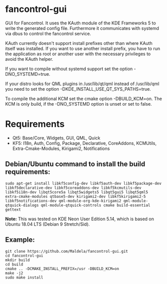 # fancontrol-gui
GUI for Fancontrol.
It uses the KAuth module of the KDE Frameworks 5 to write the generated config file.
Furthermore it communicates with systemd via dbus to control the fancontrol service.

KAuth currently doesn't support install prefixes other than where KAuth itself was installed.
If you want to use another install prefix, you have to run the application as root or another user with the necessary privileges to avoid the KAuth helper.

If you want to compile without systemd support set the option -DNO_SYSTEMD=true.

If your distro looks for QML plugins in /usr/lib/qt/qml instead of /usr/lib/qml you need to set the option -DKDE_INSTALL_USE_QT_SYS_PATHS=true.

To compile the additional KCM set the cmake option -DBUILD_KCM=on.
The KCM is only build, if the -DNO_SYSTEMD option is unset or set to false.

# Requirements
* Qt5: Base/Core, Widgets, GUI, QML, Quick
* KF5: I18n, Auth, Config, Package, Declarative, CoreAddons, KCMUtils, Extra-Cmake-Modules, Kirigami2, Notifications

## Debian/Ubuntu command to install the build requirements:
`sudo apt-get install libkf5config-dev libkf5auth-dev libkf5package-dev libkf5declarative-dev libkf5coreaddons-dev libkf5kcmutils-dev libkf5i18n-dev libqt5core5a libqt5widgets5 libqt5gui5 libqt5qml5 extra-cmake-modules qtbase5-dev kirigami2-dev libkf5kirigami2-5 libkf5notifications-dev qml-module-org-kde-kirigami2 qml-module-qtquick-dialogs qml-module-qtquick-controls cmake build-essential gettext`

**Note:** This was tested on KDE Neon User Edition 5.14, which is based on Ubuntu 18.04 LTS (Debian 9 Stretch/Sid).

## Example:

```
git clone https://github.com/Maldela/fancontrol-gui.git
cd fancontrol-gui
mkdir build
cd build
cmake .. -DCMAKE_INSTALL_PREFIX=/usr -DBUILD_KCM=on
make -j2
sudo make install
```
